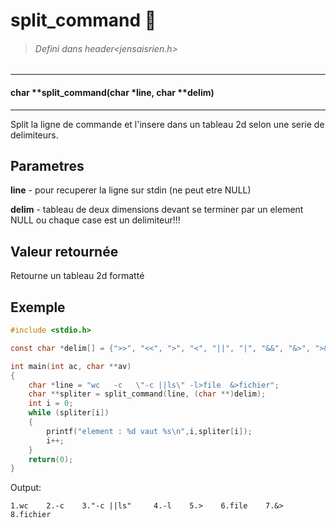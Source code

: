 # split_command :shit:
>###### Defini dans header<jensaisrien.h>

------
#### char    **split_command(char       *line, char     **delim)
------
Split la ligne de commande et l'insere dans un tableau 2d selon une serie de delimiteurs.

## Parametres
**line**  - pour recuperer la ligne sur stdin (ne peut etre NULL)

**delim** - tableau de deux dimensions devant se terminer par un element NULL ou 
            chaque case est un delimiteur!!!

## Valeur retournée
Retourne un tableau 2d formatté

## Exemple
```c
#include <stdio.h>

const char *delim[] = {">>", "<<", ">", "<", "||", "|", "&&", "&>", ">&", NULL};

int main(int ac, char **av)
{
    char *line = "wc   -c   \"-c ||ls\" -l>file  &>fichier";
    char **spliter = split_command(line, (char **)delim);
    int i = 0;
    while (spliter[i])
    {
        printf("element : %d vaut %s\n",i,spliter[i]);
        i++;
    }
    return(0);
}
```
Output:
```
1.wc    2.-c    3."-c ||ls"     4.-l    5.>    6.file    7.&>      
8.fichier
```
